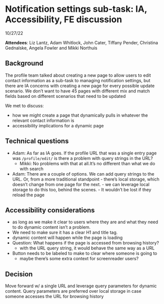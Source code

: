 # Notification settings sub-task: IA, Accessibility, FE discussion
10/27/22

**Attendees**: Liz Lantz, Adam Whitlock, John Cater, Tiffany Pender, Christina Gednalske, Angela Fowler and Mikki Northuis

## Background
The profile team talked about creating a new page to allow users to edit contact information as a sub-task to managing notification settings, but there are IA concerns with creating a new page for every possible update scenario.  We don’t want to have 45 pages with different mix and match fields based on different scenarios that need to be updated

We met to discuss:
- how we might create a page that dynamically pulls in whatever the relevant contact information is
- accessibility implications for a dynamic page

## Technical questions
- Adam: As far as IA goes. If the profile URL that was a single entry page was `/profile/edit/` is there a problem with query strings in the URL?
	- Mikki: No problems with that at all.It’s no different than what we do with search
- Adam: There are a couple of options. We can add query strings to the URL. Or, from a more traditional standpoint - there’s local storage, which doesn’t change from one page for the next.
		- we can leverage local storage to do this too, behind the scenes. 
		- It wouldn’t be lost if they reload the page

## Accessibility considerations
- as long as we make it clear to users where they are and what they need to do dynamic content isn’t a problem.
- We need to make sure it has a clear H1 and title tag.
- dynamic content will happen while the page is loading
- Question: What happens if the page is accessed from browsing history?
	- with the URL query string, it would behave the same way as a URL
- Button needs to be labeled to make to clear where someone is going to
	- maybe there’s some extra context for screenreader users?

## Decision
Move forward w/ a single URL and leverage query parameters for dynamic content. Query parameters are preferred over local storage in case someone accesses the URL for browsing history
